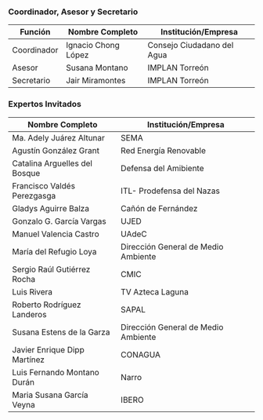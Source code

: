 
### Coordinador, Asesor y Secretario

Función     | Nombre Completo          | Institución/Empresa
------------|--------------------------|----------------------------
Coordinador | Ignacio Chong López      | Consejo Ciudadano del Agua
Asesor      | Susana Montano           | IMPLAN Torreón
Secretario  | Jair Miramontes          | IMPLAN Torreón

### Expertos Invitados


Nombre Completo                  | Institución/Empresa
---------------------------------|-----------------------  
Ma. Adely Juárez Altunar	     | SEMA
Agustín González Grant	         | Red Energía Renovable
Catalina Arguelles del Bosque	 | Defensa del Amibiente
Francisco Valdés Perezgasga	     | ITL- Prodefensa del Nazas
Gladys Aguirre Balza	         | Cañón de Fernández
Gonzalo G. García Vargas	     | UJED
Manuel Valencia Castro	         | UAdeC
María del Refugio Loya 	         | Dirección General de Medio Ambiente
Sergio Raúl Gutiérrez Rocha	     | CMIC
Luis Rivera 	                 | TV Azteca Laguna
Roberto Rodríguez Landeros	     | SAPAL
Susana Estens de la Garza	     | Dirección General de Medio Ambiente
Javier Enrique Dipp Martínez	 | CONAGUA
Luis Fernando Montano Durán	     | Narro
Maria Susana García Veyna	     | IBERO

